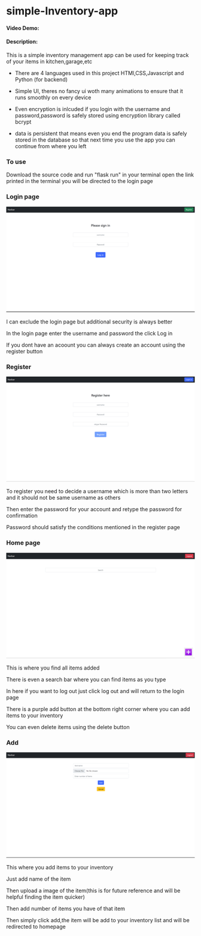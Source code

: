 # simple-Inventory-app
#### Video Demo:  <URL HERE>
#### Description:
This is a simple inventory management app can be used for keeping track of your items in kitchen,garage,etc

- There are 4 languages used in this project HTMl,CSS,Javascript and Python (for backend)

- Simple UI, theres no fancy ui woth many animations to ensure that it runs smoothly on every device

- Even encryption is inlcuded if you login with the username and password,password is safely stored using encryption library called bcrypt

- data is persistent that means even you end the program data is safely stored in the database so that next time you use the app you can continue from where you left
### To use
Download the source code and run "flask run" in your terminal
open the link printed in the terminal you will be directed to the login page 

### Login page

![Alt text](images/login.png "Login image")

I can exclude the login page but additional security is always better

In the login page enter the username and password the click Log in

If you dont have an acoount you can always  create an account using the register button

### Register

![Alt text](images/register.png "Register image")

To register you need to decide a username which is more than two letters and it should not be same username as others

Then enter the password for your account and retype the password for confirmation

Password should satisfy the conditions mentioned in the register page

### Home page

![Alt text](images/home.png "Home page image")

This is where you find all items added

There is even a search bar where you can find items as you type

In here if you want to log out just click log out and will return to the login page

There is a purple add button at the bottom right corner where you can add items to your inventory 

You can even delete items using the delete button

### Add 

![Alt text](images/add.png "Home page image")

This where you add items to your inventory 

Just add name of the item 

Then upload a image of the item(this is for future reference and will be helpful finding the item quicker)

Then add number of items you have of that item

Then simply click add,the item will be add to your inventory list and will be redirected to homepage
